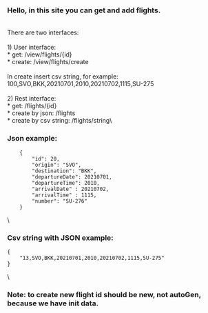 ### Hello, in this site you can get and add flights.
\
    There are two interfaces:\
\
    1) User interface:\
        * get: /view/flights/{id}\
        * create: /view/flights/create\
\
    In create insert csv string, for example: 100,SVO,BKK,20210701,2010,20210702,1115,SU-275\
\
    2) Rest interface:\
        * get: /flights/{id} \
        * create by json: /flights \
        * create by csv string: /flights/string\
### Json example:
        {
            "id": 20,
            "origin": "SVO",
            "destination": "BKK",
            "departureDate": 20210701,
            "departureTime": 2010,
            "arrivalDate" : 20210702,
            "arrivalTime" : 1115, 
            "number": "SU-276"
        }
\
### Csv string with JSON example:
    {
        "13,SVO,BKK,20210701,2010,20210702,1115,SU-275"
    }
\
### Note: to create new flight id should be new, not autoGen, because we have init data.
